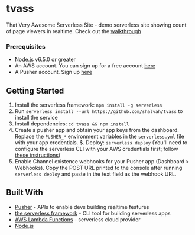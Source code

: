 # tvass
That Very Awesome Serverless Site - demo serverless site showing count of page viewers in realtime. Check out the [walkthrough](https://pusher.com/tutorials/realtime-presence-counter-nodejs)


### Prerequisites

- Node.js v6.5.0 or greater
- An AWS account. You can sign up for a free account [here](http://aws.amazon.com/free)
- A Pusher account. Sign up [here](http://pusher.com/signup) 

## Getting Started

1. Install the serverless framework: `npm install -g serverless`
2. Run `serverless install --url https://github.com/shalvah/tvass` to install the service
3. Install dependencies: `cd tvass && npm install`
4.  Create a pusher app and obtain your app keys from the dashboard. Replace the `PUSHER_*` environment variables in the `serverless.yml` file with your app credentials.
$. Deploy: `serverless deploy` (You'll need to configure the serverless CLI with your AWS credentials first; follow [these instructions](https://www.youtube.com/watch?v=HSd9uYj2LJA))
6. Enable Channel existence webhooks for your Pusher app (Dashboard > Webhooks). Copy the POST URL printed to the console after running `serverless deploy` and paste in the text field as the webhook URL.

## Built With

* [Pusher](https://pusher.com/) - APIs to enable devs building realtime features
* [the serverless framework](https://serverless.com/) - CLI tool for building serverless apps
* [AWS Lambda Functions](https://docs.aws.amazon.com/lambda/latest/dg/welcome.html) - serverless cloud provider
* [Node.js](nodejs.org)
